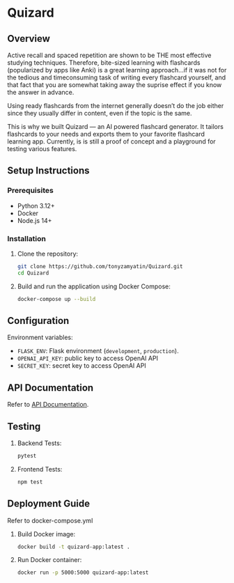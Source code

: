 # Quizard

## Overview
Active recall and spaced repetition are shown to be THE most effective studying techniques. Therefore, bite-sized learning with flashcards (popularized by apps like Anki) 
is a great learning approach...if it was not for the tedious and timeconsuming task of writing every flashcard yourself, and that fact that you are somewhat taking away the 
suprise effect if you know the answer in advance.

Using ready flashcards from the internet generally doesn’t do the job either since they usually differ in content, even if the topic is the same.

This is why we built Quizard — an AI powered flashcard generator. It tailors flashcards to your needs and exports them to your favorite flashcard learning app.
Currently, is is still a proof of concept and a playground for testing various features.

## Setup Instructions
### Prerequisites
- Python 3.12+
- Docker
- Node.js 14+

### Installation
1. Clone the repository:
    ```bash
    git clone https://github.com/tonyzamyatin/Quizard.git
    cd Quizard
    ```
2. Build and run the application using Docker Compose:
    ```bash
    docker-compose up --build
    ```

## Configuration
Environment variables:
- `FLASK_ENV`: Flask environment (`development`, `production`).
- `OPENAI_API_KEY`: public key to access OpenAI API
- `SECRET_KEY`: secret key to access OpenAI API

## API Documentation
Refer to [API Documentation](docs/API.md).

## Testing
1. Backend Tests:
    ```bash
    pytest
    ```
2. Frontend Tests:
    ```bash
    npm test
    ```

## Deployment Guide
Refer to docker-compose.yml
1. Build Docker image:
    ```bash
    docker build -t quizard-app:latest .
    ```
2. Run Docker container:
    ```bash
    docker run -p 5000:5000 quizard-app:latest
    ```
